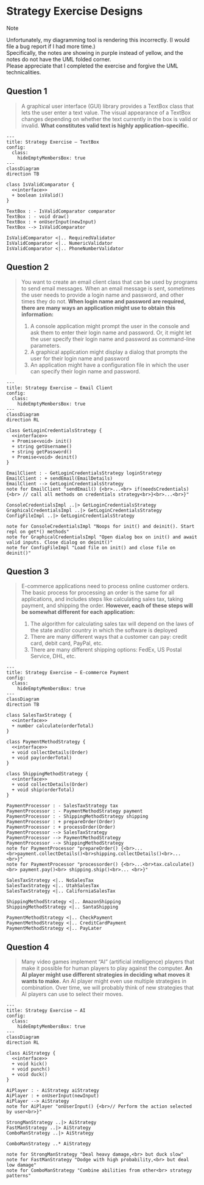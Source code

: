 # Strategy Exercise Designs

> [!NOTE]
> Unfortunately, my diagramming tool is rendering this incorrectly. (I would file a bug report if I had more time.)\
> Specifically, the notes are showing in purple instead of yellow, and the notes do not have the UML folded corner.\
> Please appreciate that I completed the exercise and forgive the UML technicalities.

## Question 1

> A graphical user interface (GUI) library provides a TextBox class that lets the user enter a text value.
> The visual appearance of a TextBox changes depending on whether the text currently in the box is valid or invalid.
> **What constitutes valid text is highly application-specific.**

```mermaid
---
title: Strategy Exercise — TextBox
config:
  class:
    hideEmptyMembersBox: true
---
classDiagram
direction TB

class IsValidComparator {
  <<interface>>
  + boolean isValid()
}

TextBox : - IsValidComparator comparator
TextBox : - void draw()
TextBox : + onUserInput(newInput)
TextBox --> IsValidComparator

IsValidComparator <|.. RequiredValidator
IsValidComparator <|.. NumericValidator
IsValidComparator <|.. PhoneNumberValidator
```

## Question 2

> You want to create an email client class that can be used by programs to send email messages.
> When an email message is sent, sometimes the user needs to provide a login name and password, and other times they do not.
> **When login name and password are required, there are many ways an application might use to obtain this information:**
>   1. A console application might prompt the user in the console and ask them to enter their login name and password. Or, it might let the user specify their login name and password as command-line parameters.
>   2. A graphical application might display a dialog that prompts the user for their login name and password
>   3. An application might have a configuration file in which the user can specify their login name and password.


```mermaid
---
title: Strategy Exercise — Email Client
config:
  class:
    hideEmptyMembersBox: true
---
classDiagram
direction RL

class GetLoginCredentialsStrategy {
  <<interface>>
  + Promise<void> init()
  + string getUsername()
  + string getPassword()
  + Promise<void> deinit()
}

EmailClient : - GetLoginCredentialsStrategy loginStrategy
EmailClient : + sendEmail(EmailDetails)
EmailClient --> GetLoginCredentialsStrategy
note for EmailClient "sendEmail() {<br>...<br> if(needsCredentials) {<br> // call all methods on credentials strategy<br>}<br>...<br>}"

ConsoleCredentialsImpl ..|> GetLoginCredentialsStrategy
GraphicalCredentialsImpl ..|> GetLoginCredentialsStrategy
ConfigFileImpl ..|> GetLoginCredentialsStrategy

note for ConsoleCredentialsImpl "Noops for init() and deinit(). Start repl on get*() methods"
note for GraphicalCredentialsImpl "Open dialog box on init() and await valid inputs. Close dialog on deinit()"
note for ConfigFileImpl "Load file on init() and close file on deinit()"
```

## Question 3

> E-commerce applications need to process online customer orders.
> The basic process for processing an order is the same for all applications, and includes steps like calculating sales tax, taking payment, and shipping the order.
> **However, each of these steps will be somewhat different for each application:**
>   1. The algorithm for calculating sales tax will depend on the laws of the state and/or country in which the software is deployed
>   1. There are many different ways that a customer can pay: credit card, debit card, PayPal, etc.
>   1. There are many different shipping options: FedEx, US Postal Service, DHL, etc.


```mermaid
---
title: Strategy Exercise — E-commerce Payment
config:
  class:
    hideEmptyMembersBox: true
---
classDiagram
direction TB

class SalesTaxStrategy {
  <<interface>>
  + number calculate(orderTotal)
}

class PaymentMethodStrategy {
  <<interface>>
  + void collectDetails(Order)
  + void pay(orderTotal)
}

class ShippingMethodStrategy {
  <<interface>>
  + void collectDetails(Order)
  + void ship(orderTotal)
}

PaymentProcessor : - SalesTaxStrategy tax
PaymentProcessor : - PaymentMethodStrategy payment
PaymentProcessor : - ShippingMethodStrategy shipping
PaymentProcessor : + prepareOrder(Order)
PaymentProcessor : + processOrder(Order)
PaymentProcessor --> SalesTaxStrategy
PaymentProcessor --> PaymentMethodStrategy
PaymentProcessor --> ShippingMethodStrategy
note for PaymentProcessor "prepareOrder() {<br>...<br>payment.collectDetails()<br>shipping.collectDetails()<br>... <br>}"
note for PaymentProcessor "processorder() {<br>...<br>tax.calculate()<br> payment.pay()<br> shipping.ship()<br>... <br>}"

SalesTaxStrategy <|.. NoSalesTax
SalesTaxStrategy <|.. UtahSalesTax
SalesTaxStrategy <|.. CaliforniaSalesTax

ShippingMethodStrategy <|.. AmazonShipping
ShippingMethodStrategy <|.. SantaShipping

PaymentMethodStrategy <|.. CheckPayment
PaymentMethodStrategy <|.. CreditCardPayment
PaymentMethodStrategy <|.. PayLater
```

## Question 4

> Many video games implement “AI” (artificial intelligence) players that make it possible for human players to play against the computer.
> **An AI player might use different strategies in deciding what moves it wants to make.**
> An AI player might even use multiple strategies in combination.
> Over time, we will probably think of new strategies that AI players can use to select their moves.


```mermaid
---
title: Strategy Exercise — AI
config:
  class:
    hideEmptyMembersBox: true
---
classDiagram
direction RL

class AiStrategy {
  <<interface>>
  + void kick()
  + void punch()
  + void duck()
}

AiPlayer : - AiStrategy aiStrategy
AiPlayer : + onUserInput(newInput)
AiPlayer --> AiStrategy
note for AiPlayer "onUserInput() {<br>// Perform the action selected by user<br>}"

StrongManStrategy ..|> AiStrategy
FastManStrategy ..|> AiStrategy
ComboManStrategy ..|> AiStrategy

ComboManStrategy ..* AiStrategy

note for StrongManStrategy "Deal heavy damage,<br> but duck slow"
note for FastManStrategy "Dodge with high probability,<br> but deal low damage"
note for ComboManStrategy "Combine abilities from other<br> strategy patterns"
```

